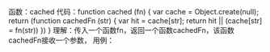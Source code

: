 函数：cached
代码：function cached (fn) {
  var cache = Object.create(null);
  return (function cachedFn (str) {
    var hit = cache[str];
    return hit || (cache[str] = fn(str))
  })
}
理解：传入一个函数fn，返回一个函数cachedFn，该函数cachedFn接收一个参数，
用例：
